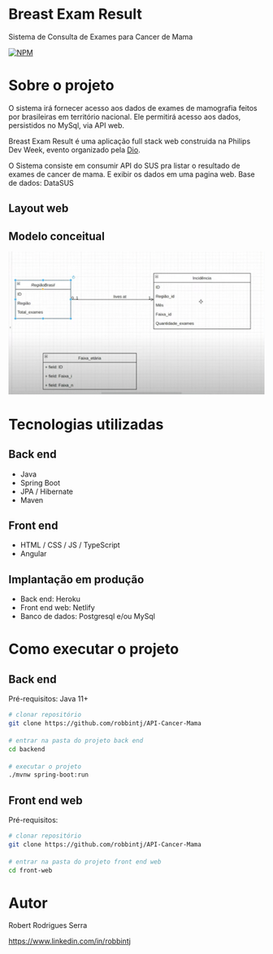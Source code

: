 # Breast Exam Result
Sistema de Consulta de Exames para Cancer de Mama

[![NPM](https://img.shields.io/npm/l/react)](https://github.com/robbintj/API-Cancer-Mama/blob/main/LICENSE) 

# Sobre o projeto
O sistema irá fornecer acesso aos dados de exames de mamografia feitos por brasileiras em território  nacional. Ele permitirá  acesso aos dados, persistidos no MySql, via API web.



Breast Exam Result é uma aplicação full stack web construida na Philips Dev Week,  evento organizado pela [Dio](https://web.dio.me "Site da Dio").

O Sistema consiste em consumir API do SUS pra listar o resultado de exames de cancer de mama. E exibir os dados em uma pagina web. 
Base de dados: DataSUS

## Layout web


## Modelo conceitual
![Modelo Conceitual](https://github.com/robbintj/API-Cancer-Mama/blob/main/assets/Modelo-Conceitual.png)


# Tecnologias utilizadas
## Back end
- Java
- Spring Boot
- JPA / Hibernate
- Maven
## Front end
- HTML / CSS / JS / TypeScript
- Angular

## Implantação em produção
- Back end: Heroku
- Front end web: Netlify
- Banco de dados: Postgresql e/ou MySql

# Como executar o projeto

## Back end
Pré-requisitos: Java 11+

```bash
# clonar repositório
git clone https://github.com/robbintj/API-Cancer-Mama

# entrar na pasta do projeto back end
cd backend

# executar o projeto
./mvnw spring-boot:run
```

## Front end web
Pré-requisitos: 

```bash
# clonar repositório
git clone https://github.com/robbintj/API-Cancer-Mama

# entrar na pasta do projeto front end web
cd front-web

```

# Autor

Robert Rodrigues Serra

https://www.linkedin.com/in/robbintj

